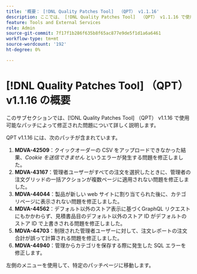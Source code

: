 ```yaml
---
title: '概要： [!DNL Quality Patches Tool]  （QPT） v1.1.16'
description: ここでは、 [!DNL Quality Patches Tool]  （QPT） v1.1.16 で使用可能なパッチによって修正された問題について詳しく説明します。
feature: Tools and External Services
role: Admin
source-git-commit: 7f17f1b286f635b8f65ac877e9de5f1d1a6a6461
workflow-type: tm+mt
source-wordcount: '192'
ht-degree: 0%

---
```


# [!DNL Quality Patches Tool] （QPT） v1.1.16 の概要

このサブセクションでは、[!DNL Quality Patches Tool] （QPT） v1.1.16 で使用可能なパッチによって修正された問題について詳しく説明します。

QPT v1.1.16 には、次のパッチが含まれています。

1. **MDVA-42509**：クイックオーダーの CSV をアップロードできなかった結果、*Cookie を送信できません* というエラーが発生する問題を修正しました。
1. **MDVA-43167**：管理者ユーザーがすべての注文を選択したときに、管理者の注文グリッドの一括アクションが複数ページに適用されない問題を修正しました。
1. **MDVA-44044**：製品が新しい web サイトに割り当てられた後に、カテゴリページに表示されない問題を修正しました。
1. **MDVA-44562**：デフォルト以外のストア表示に基づくGraphQL リクエストにもかかわらず、見積書品目のデフォルト以外のストア ID がデフォルトのストア ID で上書きされる問題を修正しました。
1. **MDVA-44703**：制限された管理者ユーザーに対して、注文レポートの注文合計が誤って計算される問題を修正しました。
1. **MDVA-44940**：管理からカテゴリを保存する際に発生した SQL エラーを修正します。

左側のメニューを使用して、特定のパッチページに移動します。
